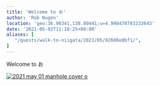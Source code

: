 ```yaml
---
title: 'Welcome to お'
author: 'Rob Nugen'
location: 'geo:36.98341,138.80441;u=4.998470783233643'
date: '2021-05-02T11:18:25+09:00'
aliases: [
   "/quests/walk-to-niigata/2021/05/02608e0bf1/",
]
---
```


Welcome to お

[![2021 may 01 manhole cover o ](//b.robnugen.com/quests/walk-to-niigata/2021/en_route/day-17/thumbs/2021_may_01_manhole_cover_o_.jpeg)](//b.robnugen.com/quests/walk-to-niigata/2021/en_route/day-17/2021_may_01_manhole_cover_o_.jpeg)          

